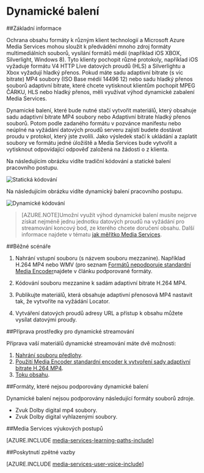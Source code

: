 <properties
    pageTitle="Přehled dynamické balení | Microsoft Azure"
    description="Téma poskytuje a základní informace o dynamické obalu."
    authors="Juliako"
    manager="erikre"
    editor=""
    services="media-services"
    documentationCenter=""/>

<tags
    ms.service="media-services"
    ms.workload="media"
    ms.tgt_pltfrm="na"
    ms.devlang="na"
    ms.topic="article"
    ms.date="10/24/2016" 
    ms.author="juliako"/>


# <a name="dynamic-packaging"></a>Dynamické balení

##<a name="overview"></a>Základní informace

Ochrana obsahu formáty k různým klient technologií a Microsoft Azure Media Services mohou sloužit k předvádění mnoho zdroj formáty multimediálních souborů, vysílání formátů médií (například iOS XBOX, Silverlight, Windows 8). Tyto klienty pochopit různé protokoly, například iOS vyžaduje formátu V4 HTTP Live datových proudů (HLS) a Silverlightu a Xbox vyžadují hladký přenos. Pokud máte sadu adaptivní bitrate (s víc bitrate) MP4 soubory (ISO Base médií 14496 12) nebo sadu hladký přenos souborů adaptivní bitrate, které chcete vytisknout klientům pochopit MPEG ČÁRKU, HLS nebo hladký přenos, měli využívat výhod dynamické zabalení Media Services.

Dynamické balení, které bude nutné stačí vytvořit materiálů, který obsahuje sadu adaptivní bitrate MP4 soubory nebo Adaptivní bitrate hladký přenos souborů. Potom podle zadaného formátu v pozvánce manifestu nebo neúplné na vyžádání datových proudů serveru zajistí budete dostávat proudu v protokol, který jste zvolili. Jako výsledek stačí k ukládání a zaplatit soubory ve formátu jedné úložiště a Media Services bude vytvořit a vytisknout odpovídající odpověď založená na žádosti o z klienta.

Na následujícím obrázku vidíte tradiční kódování a statické balení pracovního postupu.

![Statická kódování](./media/media-services-dynamic-packaging-overview/media-services-static-packaging.png)

Na následujícím obrázku vidíte dynamický balení pracovního postupu.

![Dynamické kódování](./media/media-services-dynamic-packaging-overview/media-services-dynamic-packaging.png)


>[AZURE.NOTE]Umožní využít výhod dynamické balení musíte nejprve získat nejméně jednu jednotku datových proudů na vyžádání pro streamování koncový bod, ze kterého chcete doručení obsahu. Další informace najdete v tématu [jak měřítko Media Services](media-services-portal-manage-streaming-endpoints.md).

##<a name="common-scenario"></a>Běžné scénáře

1. Nahrání vstupní souboru (s názvem souboru mezzanine). Například H.264 MP4 nebo WMV (pro seznam [Formátů nepodporuje standardní Media Encoder](media-services-media-encoder-standard-formats.md)najdete v článku podporované formáty.

1. Kódování souboru mezzanine k sadám adaptivní bitrate H.264 MP4.

1. Publikujte materiálů, která obsahuje adaptivní přenosová MP4 nastavit tak, že vytvoříte na vyžádání Locator.

1. Vytváření datových proudů adresy URL a přístup k obsahu můžete vysílat datovými proudy.


##<a name="preparing-assets-for-dynamic-streaming"></a>Příprava prostředky pro dynamické streamování

Příprava vaší materiálů dynamické streamování máte dvě možnosti:

1. [Nahrání souboru předlohy](media-services-dotnet-upload-files.md).
2. [Použití Media Encoder standardní encoder k vytvoření sady adaptivní bitrate H.264 MP4](media-services-dotnet-encode-with-media-encoder-standard.md).
3. [Toku obsahu](media-services-deliver-content-overview.md).


##<a id="unsupported_formats"></a>Formáty, které nejsou podporovány dynamické balení

Dynamické balení nejsou podporovány následující formáty souborů zdroje.

- Zvuk Dolby digital mp4 soubory.
- Zvuk Dolby digital vyhlazenými soubory.

##<a name="media-services-learning-paths"></a>Media Services výukových postupů

[AZURE.INCLUDE [media-services-learning-paths-include](../../includes/media-services-learning-paths-include.md)]

##<a name="provide-feedback"></a>Poskytnutí zpětné vazby

[AZURE.INCLUDE [media-services-user-voice-include](../../includes/media-services-user-voice-include.md)]
